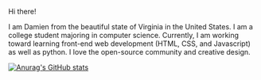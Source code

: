 Hi there! 

I am Damien from the beautiful state of Virginia in the United States. 
I am a college student majoring in computer science.
Currently, I am working toward learning front-end web development (HTML, CSS, and Javascript) as well as python.
I love the open-source community and creative design.

[![Anurag's GitHub stats](https://github-readme-stats.vercel.app/api?username=drd60199)](https://github.com/anuraghazra/github-readme-stats)

